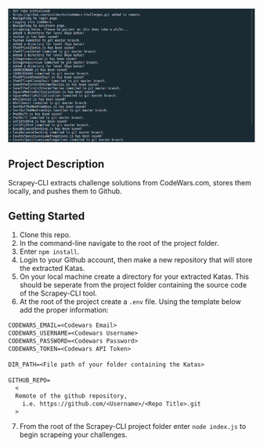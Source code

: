 ![fig1](/assets/fig1.png)

## Project Description

Scrapey-CLI extracts challenge solutions from CodeWars.com, stores them locally, and pushes them to Github.

## Getting Started

1. Clone this repo.
2. In the command-line navigate to the root of the project folder.
3. Enter `npm install`.
4. Login to your Github account, then make a new repository that will store the extracted Katas.
5. On your local machine create a directory for your extracted Katas. This should be seperate from the project folder containing the source code of the Scrapey-CLI tool.
6. At the root of the project create a `.env` file. Using the template below add the proper information:

```
CODEWARS_EMAIL=<Codewars Email>
CODEWARS_USERNAME=<Codewars Username>
CODEWARS_PASSWORD=<Codewars Password>
CODEWARS_TOKEN=<Codewars API Token>

DIR_PATH=<File path of your folder containing the Katas>

GITHUB_REPO=
  <
  Remote of the github repository,
    i.e. https://github.com/<Username>/<Repo Title>.git
  >
```

7. From the root of the Scrapey-CLI project folder enter `node index.js` to begin scrapeing your challenges.

